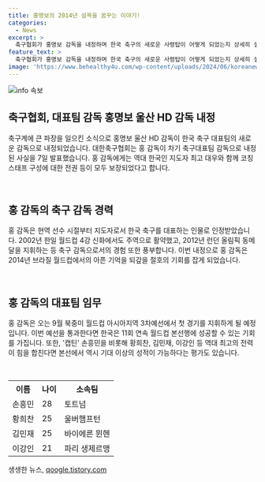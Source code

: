 ```yaml
---
title: 홍명보의 2014년 설욕을 꿈꾸는 이야기!
categories:
  - News
excerpt: >
  축구협회가 홍명보 감독을 내정하며 한국 축구의 새로운 사령탑이 어떻게 되었는지 상세히 설명됐다. 홍 감독은 2014년 브라질 월드컵에서 대표팀을 이끌었으며, 9월에는 북중미 월드컵 3차예선에서 첫 경기를 지휘할 예정이다. 대한축구협회는 홍 감독에게 대우와 코칭스태프 구성에 대한 전권을 보장했다. 또한, 홍 감독은 현역부터 지도자로 활약하며 한국 축구를 상징하는 인물로 손흥민과 같은 선수들의 팀워크를 높일 것으로 기대된다.
feature_text: >
  축구협회가 홍명보 감독을 내정하며 한국 축구의 새로운 사령탑이 어떻게 되었는지 상세히 설명됐다. 홍 감독은 2014년 브라질 월드컵에서 대표팀을 이끌었으며, 9월에는 북중미 월드컵 3차예선에서 첫 경기를 지휘할 예정이다. 대한축구협회는 홍 감독에게 대우와 코칭스태프 구성에 대한 전권을 보장했다. 또한, 홍 감독은 현역부터 지도자로 활약하며 한국 축구를 상징하는 인물로 손흥민과 같은 선수들의 팀워크를 높일 것으로 기대된다.
image: 'https://www.behealthy4u.com/wp-content/uploads/2024/06/koreanews.jpg'
---
```


<p><img src="https://www.behealthy4u.com/wp-content/uploads/2024/06/koreanews.jpg" alt="info 속보" /></p>

<h2 data-ke-size="size26">축구협회, 대표팀 감독 홍명보 울산 HD 감독 내정</h2>

<p>축구계에 큰 파장을 일으킨 소식으로 홍명보 울산 HD 감독이 한국 축구 대표팀의 새로운 감독으로 내정되었습니다. 대한축구협회는 홍 감독이 차기 축구대표팀 감독으로 내정된 사실을 7일 발표했습니다. 홍 감독에게는 역대 한국인 지도자 최고 대우와 함께 코칭스태프 구성에 대한 전권 등이 모두 보장되었다고 합니다.</p>

<p data-ke-size="size16">&nbsp;</p>

<h2 data-ke-size="size26">홍 감독의 축구 감독 경력</h2>

<p>홍 감독은 현역 선수 시절부터 지도자로서 한국 축구를 대표하는 인물로 인정받았습니다. 2002년 한일 월드컵 4강 신화에서도 주역으로 활약했고, 2012년 런던 올림픽 동메달을 지휘하는 등 축구 감독으로서의 경험 또한 풍부합니다. 이번 내정으로 홍 감독은 2014년 브라질 월드컵에서의 아픈 기억을 되갚을 절호의 기회를 잡게 되었습니다.</p>

<p data-ke-size="size16">&nbsp;</p>

<h2 data-ke-size="size26">홍 감독의 대표팀 임무</h2>

<p>홍 감독은 오는 9월 북중미 월드컵 아시아지역 3차예선에서 첫 경기를 지휘하게 될 예정입니다. 이번 예선을 통과한다면 한국은 11회 연속 월드컵 본선행에 성공할 수 있는 기회를 가집니다. 또한, '캡틴' 손흥민을 비롯해 황희찬, 김민재, 이강인 등 역대 최고의 전력이 힘을 합친다면 본선에서 역시 기대 이상의 성적이 가능하다는 평가도 있습니다.</p>

<p data-ke-size="size16">&nbsp;</p>

<table>
    <tr>
        <th>이름</th>
        <th>나이</th>
        <th>소속팀</th>
    </tr>
    <tr>
        <td>손흥민</td>
        <td>28</td>
        <td>토트넘</td>
    </tr>
    <tr>
        <td>황희찬</td>
        <td>25</td>
        <td>울버햄프턴</td>
    </tr>
    <tr>
        <td>김민재</td>
        <td>25</td>
        <td>바이에른 뮌헨</td>
    </tr>
    <tr>
        <td>이강인</td>
        <td>21</td>
        <td>파리 생제르맹</td>
    </tr>
</table>
생생한 뉴스, <a href="https://qoogle.tistory.com" rel="dofollow">qoogle.tistory.com</a>


